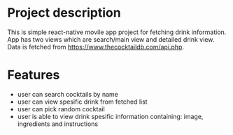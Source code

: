 # Project description

This is simple react-native movile app project for fetching drink information. App has two views which are search/main view and detailed drink view. Data is fetched from https://www.thecocktaildb.com/api.php.

# Features

- user can search cocktails by name
- user can view spesific drink from fetched list
- user can pick random cocktail
- user is able to view drink spesific information containing: image, ingredients and instructions

